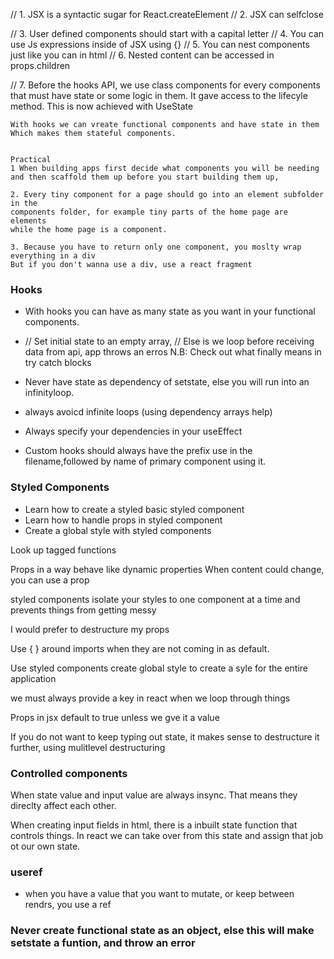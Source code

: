 // 1. JSX is a syntactic sugar for React.createElement
// 2. JSX can selfclose <div />
// 3. User defined components should start with a capital letter
// 4. You can use Js expressions inside of JSX using {}
// 5. You can nest components just like you can in html
// 6. Nested content can be accessed in props.children

// 7. Before the hooks API, we use class components for every components
    that must have state or some logic in them. It gave access to 
    the lifecyle method.
    This is now achieved with UseState

    With hooks we can vreate functional components and have state in them
    Which makes them stateful components.


    Practical
    1 When building apps first decide what components you will be needing
    and then scaffold them up before you start building them up,

    2. Every tiny component for a page should go into an element subfolder in the 
    components folder, for example tiny parts of the home page are elements 
    while the home page is a component.

    3. Because you have to return only one component, you moslty wrap everything in a div
    But if you don't wanna use a div, use a react fragment



### Hooks
- With hooks you can have as many state as you want in your functional components.

- // Set initial state to an empty array,
	// Else is we loop before receiving data from api, app throws an erros
N.B: Check out what finally means in try catch blocks
- Never have state as  dependency of setstate, else you will run into an infinityloop.
 
- always avoicd infinite loops (using dependency arrays help)

- Always specify your dependencies in your useEffect

- Custom hooks should always have the prefix use in the filename,followed by name of primary component using it.

 <!-- How do we use momoization to optimize a react app? -->


 ### Styled Components
 - Learn how to create a styled basic styled component
 - Learn how to handle props in styled component
 - Create a global style with styled components

 Look up tagged functions

 Props in  a way behave like dynamic properties
When content could change, you can use a prop

styled components isolate your styles to one component at a time and prevents things from getting messy

I would prefer to destructure my props

Use { } around imports when they are not coming in as default.

Use styled components create global style to create a syle for the entire application

we must always provide a key in react when we loop through things 

Props in jsx default to true unless we gve it a value

If you do not want to keep typing out state, it makes sense to destructure it further, using mulitlevel destructuring


### Controlled components

 When state value and input value are always insync. That means they direclty affect each other.

 When creating input fields in html, there is a inbuilt state function that controls things.
 In react we can take over from this state and assign that job ot our own state.

 ### useref
- when you have a value that you want to mutate, or keep between rendrs, you use a ref


### Never create functional state as an object, else this will make setstate a funtion, and throw an error